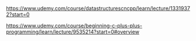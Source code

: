 https://www.udemy.com/course/datastructurescncpp/learn/lecture/13319372?start=0

https://www.udemy.com/course/beginning-c-plus-plus-programming/learn/lecture/9535214?start=0#overview